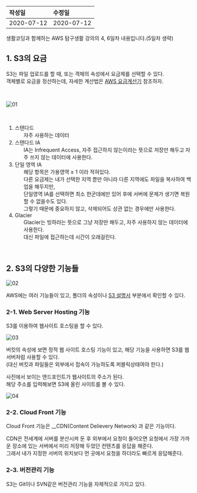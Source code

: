|작성일|수정일|
|:----|:----|
|2020-07-12|2020-07-12|


생활코딩과 함께하는 AWS 탐구생활 강의의 4, 6일차 내용입니다.(5일차 생략)

## 1. S3의 요금

S3는 파일 업로드를 할 때, 또는 객체의 속성에서 요금제를 선택할 수 있다.<br>
객체별로 요금을 정산하는데, 자세한 계산법은 [AWS 요금계산기](https://calculator.aws) 참조하자.

<br>

![01](https://user-images.githubusercontent.com/53729311/180649403-e8b2f83c-4d21-4611-a5da-40ab4dd493b5.jpg)

<br>
<ol>
    <li>스탠다드
        <ul>
            자주 사용하는 데이터
        </ul>
    </li>
    <li>스탠다드 IA
        <ul>
            IA는 Infrequent Access, 자주 접근하지 않는이라는 뜻으로 저장만 해두고 자주 쓰지 않는 데이터에 사용한다.
        </ul>
    </li>
    <li>단일 영역 IA
        <ul>
            해당 항목은 가용영역 ≥ 1 이라 적혀있다.<br>
            다른 요금제는 내가 선택한 지역 뿐만 아니라 다른 지역에도 파일을 복사하여 백업을 해두지만,<br>
            단일영역 IA를 선택하면 최소 한군데에만 있어 후에 서버에 문제가 생기면 복원할 수 없을수도 있다.<br>
            그렇기 때문에 중요하지 않고, 삭제되어도 상관 없는 경우에만 사용한다.<br>
        </ul>
    </li>
    <li>Glacier
        <ul>Glacier는 빙하라는 뜻으로 그냥 저장만 해두고, 자주 사용하지 않는 데이터에 사용한다.<br>
            대신 파일에 접근하는데 시간이 오래걸린다.
        </ul>
    </li>
</ol>

<br>

## 2. S3의 다양한 기능들

![02](https://user-images.githubusercontent.com/53729311/180649405-4335f8b0-df87-425e-abb1-21afbcecb9d3.jpg)

AWS에는 여러 기능들이 있고, 폴더의 속성이나 [S3 설명서](https://docs.aws.amazon.com/AmazonS3/latest/user-guide/what-is-s3.html) 부분에서 확인할 수 있다.


### 2-1. Web Server Hosting 기능

S3를 이용하여 웹사이트 호스팅을 할 수 있다.<br>

![03](https://user-images.githubusercontent.com/53729311/180649407-17374398-f290-417f-b9b2-a7b32ffa8e63.jpg)

버킷의 속성에 보면 정적 웹 사이트 호스팅 기능이 있고, 해당 기능을 사용하면 S3를 웹서버처럼 사용할 수 있다.<br>
(대신 버킷과 파일들은 외부에서 접속이 가능하도록 퍼블릭상태여야 한다.)

사진에서 보이는 엔드포인트가 웹사이트의 주소가 된다.<br>
해당 주소를 입력해보면 S3에 올린 사이트를 볼 수 있다.

![04](https://user-images.githubusercontent.com/53729311/180649408-8061c9e6-6817-4c2c-86f4-ca00302158eb.jpg)


### 2-2. Cloud Front 기능

Cloud Front 기능은 __CDN(Content Delievery Network) 과 같은 기능이다.

CDN은 전세계에 서버를 분산시켜 둔 후 외부에서 요청이 들어오면 요청에서 가장 가까운 장소에 있는 서버에서 미리 저장해 두었던 컨텐츠를 응답을 해준다.<br>
그래서 내가 지정한 서버의 위치보다 먼 곳에서 요청을 하더라도 빠르게 응답해준다.


### 2-3. 버전관리 기능

S3는 Git이나 SVN같은 버전관리 기능을 자체적으로 가지고 있다.
